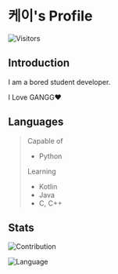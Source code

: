 # 케이's Profile

![Visitors](http://hits.dwyl.com/okay0325/Profile.svg)

## Introduction

I am a bored student developer.

I Love GANGG❤️ 
## Languages

> Capable of
> - Python
>
> Learning
> - Kotlin
> - Java
> - C, C++

## Stats

![Contribution](https://github-readme-stats.vercel.app/api?username=okay0325&cache_seconds=1800&count_private=true&show_icons=true&theme=algolia&include_all_commits=true&count_private=true)

![Language](https://github-readme-stats.vercel.app/api/top-langs/?username=okay0325&cache_seconds=1800&theme=algolia)

